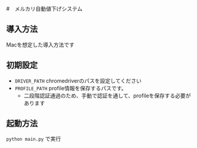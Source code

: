 #　メルカリ自動値下げシステム

## 導入方法
Macを想定した導入方法です

## 初期設定
* `DRIVER_PATH` chromedriverのパスを設定してください
* `PROFILE_PATH` profile情報を保存するパスです。
  * 二段階認証通過のため、手動で認証を通して、profileを保存する必要があります

## 起動方法
`python main.py` で実行
